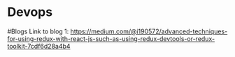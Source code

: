 # Devops

#Blogs 
Link to blog 1: https://medium.com/@i190572/advanced-techniques-for-using-redux-with-react-js-such-as-using-redux-devtools-or-redux-toolkit-7cdf6d28a4b4

